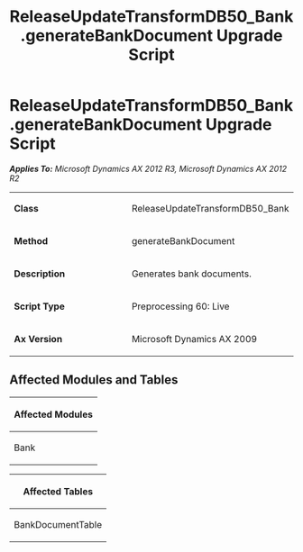 ﻿---
title: ReleaseUpdateTransformDB50_Bank.generateBankDocument Upgrade Script
TOCTitle: ReleaseUpdateTransformDB50_Bank.generateBankDocument Upgrade Script
ms:assetid: 7a2e9fc7-aa45-e2af-0073-532369311687
ms:mtpsurl: https://msdn.microsoft.com/en-us/library/JJ719421(v=AX.60)
ms:contentKeyID: 49709212
ms.date: 05/18/2015
mtps_version: v=AX.60
---

# ReleaseUpdateTransformDB50\_Bank.generateBankDocument Upgrade Script 


_**Applies To:** Microsoft Dynamics AX 2012 R3, Microsoft Dynamics AX 2012 R2_

<table>
<colgroup>
<col style="width: 50%" />
<col style="width: 50%" />
</colgroup>
<tbody>
<tr class="odd">
<td><p><strong>Class</strong></p></td>
<td><p>ReleaseUpdateTransformDB50_Bank</p></td>
</tr>
<tr class="even">
<td><p><strong>Method</strong></p></td>
<td><p>generateBankDocument</p></td>
</tr>
<tr class="odd">
<td><p><strong>Description</strong></p></td>
<td><p>Generates bank documents.</p></td>
</tr>
<tr class="even">
<td><p><strong>Script Type</strong></p></td>
<td><p>Preprocessing 60: Live</p></td>
</tr>
<tr class="odd">
<td><p><strong>Ax Version</strong></p></td>
<td><p>Microsoft Dynamics AX 2009</p></td>
</tr>
</tbody>
</table>


## Affected Modules and Tables

<table>
<colgroup>
<col style="width: 100%" />
</colgroup>
<thead>
<tr class="header">
<th><p>Affected Modules</p></th>
</tr>
</thead>
<tbody>
<tr class="odd">
<td><p>Bank</p></td>
</tr>
</tbody>
</table>


<table>
<colgroup>
<col style="width: 100%" />
</colgroup>
<thead>
<tr class="header">
<th><p>Affected Tables</p></th>
</tr>
</thead>
<tbody>
<tr class="odd">
<td><p>BankDocumentTable</p></td>
</tr>
</tbody>
</table>

  


